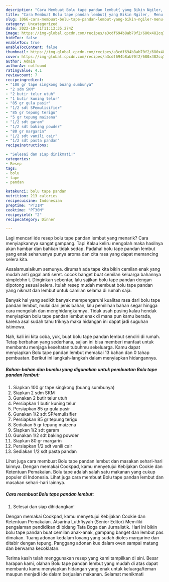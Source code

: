 ```yaml
---
description: "Cara Membuat Bolu tape pandan lembut{ yang Bikin Ngiler,  Menu Buat lebaran"
title: "Cara Membuat Bolu tape pandan lembut{ yang Bikin Ngiler,  Menu Buat lebaran"
slug: 1066-cara-membuat-bolu-tape-pandan-lembut-yang-bikin-ngiler-menu-buat-lebaran
category: Uncategorized
date: 2022-10-11T11:13:35.274Z
image: https://img-global.cpcdn.com/recipes/a3cdf694b8ab70f2/680x482cq70/bolu-tape-pandan-lembut-foto-resep-utama.jpg
hideToc: false
enableToc: true
enableTocContent: false
thumbnail: https://img-global.cpcdn.com/recipes/a3cdf694b8ab70f2/680x482cq70/bolu-tape-pandan-lembut-foto-resep-utama.jpg
cover: https://img-global.cpcdn.com/recipes/a3cdf694b8ab70f2/680x482cq70/bolu-tape-pandan-lembut-foto-resep-utama.jpg
author: Admin
authorAv: notfound
ratingvalue: 4.1
reviewcount: 7
recipeingredient:
- "100 gr tape singkong buang sumbunya"
- "2 sdm SKM"
- "2 butir telur utuh"
- "1 butir kuning telur"
- "85 gr gula pasir"
- "1/2 sdt SPemulisifier"
- "85 gr tepung terigu"
- "5 gr tepung maizena"
- "1/2 sdt garam"
- "1/2 sdt baking powder"
- "80 gr margarin"
- "1/2 sdt vanili cair"
- "1/2 sdt pasta pandan"
recipeinstructions:

- "Selesai dan siap dinikmati!"
categories:
- Resep
tags:
- bolu
- tape
- pandan

katakunci: bolu tape pandan 
nutrition: 213 calories
recipecuisine: Indonesian
preptime: "PT21M"
cooktime: "PT30M"
recipeyield: "2"
recipecategory: Dinner

---
```



Lagi mencari ide resep bolu tape pandan lembut yang menarik? Cara menyiapkannya sangat gampang. Tapi Kalau keliru mengolah maka hasilnya akan hambar dan bahkan tidak sedap. Padahal bolu tape pandan lembut yang enak seharusnya punya aroma dan cita rasa yang dapat memancing selera kita.


Assalamualaikum semunya. dirumah ada tape kita bikin cemilan enak yang mudah anti gagal anti seret. cocok banget buat cemilan keluarga bahannya simplebhn t. Dinginkan sebentar, lalu sajikan bolu tape pandan dengan dipotong sesuai selera. Itulah resep mudah membuat bolu tape pandan yang nikmat dan lembut untuk camilan selama di rumah saja.

Banyak hal yang sedikit banyak mempengaruhi kualitas rasa dari bolu tape pandan lembut, mulai dari jenis bahan, lalu pemilihan bahan segar hingga cara mengolah dan menghidangkannya. Tidak usah pusing kalau hendak menyiapkan bolu tape pandan lembut enak di mana pun kamu berada, karena asal sudah tahu triknya maka hidangan ini dapat jadi suguhan istimewa.


Nah, kali ini kita coba, yuk, buat bolu tape pandan lembut sendiri di rumah. Tetap berbahan yang sederhana, sajian ini bisa memberi manfaat untuk membantu menjaga kesehatan tubuhmu sekeluarga. Kamu dapat menyiapkan Bolu tape pandan lembut memakai 13 bahan dan 0 tahap pembuatan. Berikut ini langkah-langkah dalam menyiapkan hidangannya.

<!--inarticleads1-->

##### Bahan-bahan dan bumbu yang digunakan untuk pembuatan Bolu tape pandan lembut:

1. Siapkan 100 gr tape singkong (buang sumbunya)
1. Siapkan 2 sdm SKM
1. Gunakan 2 butir telur utuh
1. Persiapkan 1 butir kuning telur
1. Persiapkan 85 gr gula pasir
1. Gunakan 1/2 sdt SP/emulisifier
1. Persiapkan 85 gr tepung terigu
1. Sediakan 5 gr tepung maizena
1. Siapkan 1/2 sdt garam
1. Gunakan 1/2 sdt baking powder
1. Siapkan 80 gr margarin
1. Persiapkan 1/2 sdt vanili cair
1. Sediakan 1/2 sdt pasta pandan


Lihat juga cara membuat Bolu tape pandan lembut dan masakan sehari-hari lainnya. Dengan memakai Cookpad, kamu menyetujui Kebijakan Cookie dan Ketentuan Pemakaian. Bolu tape adalah salah satu makanan yang cukup populer di Indonesia. Lihat juga cara membuat Bolu tape pandan lembut dan masakan sehari-hari lainnya. 

<!--inarticleads2-->

##### Cara membuat Bolu tape pandan lembut:


1. Selesai dan siap dihidangkan!

Dengan memakai Cookpad, kamu menyetujui Kebijakan Cookie dan Ketentuan Pemakaian. Atsarina Luthfiyyah (Senior Editor) Memiliki pengalaman pendidikan di bidang Tata Boga dan Jurnalistik. Hari ini bikin bolu tape pandan buat cemilan anak-anak, gampang banget dan lembut pas dimakan. Tuang adonan kedalam loyang yang sudah dioles margarine dan ditabir dengan tepung. Panggang adonan kue dalam oven sampai matang dan berwarna kecoklatan. 

Terima kasih telah menggunakan resep yang kami tampilkan di sini. Besar harapan kami, olahan Bolu tape pandan lembut yang mudah di atas dapat membantu kamu menyiapkan hidangan yang enak untuk keluarga/teman maupun menjadi ide dalam berjualan makanan. Selamat menikmati
